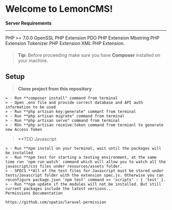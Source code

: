 Welcome to LemonCMS!
===================

**Server Requirements**
___

PHP >= 7.0.0
OpenSSL PHP Extension
PDO PHP Extension
Mbstring PHP Extension
Tokenizer PHP Extension
XML PHP Extension.


#### 

> **Tip:**  Before proceeding make sure you have **Composer** installed on your machine. 


Setup
----------

> **Clone project from this repository**
> 
	> - Run **composer install" command from terminal
	> - Open .env file and provide correct database and API auth information to be used
	> - Run **php artisan key:generate" commant from terminal
	> - Run **php artisan migrate" command from terminal
	> - Run **php artisan serve" command from terminal 
	> - RUn **php artisan receive:token command from termianl to generate new Access Token

> **TDD Javascript
>
	> - Run **npm install on your terminal, wait until the packages will be installed
	> - Run **npm test for starting a testing environment, at the same time run 'npm run watch' command which will allow you to watch all the javascript/css files under resources/assets folder.
	> - SPECS **All of the test files for Javascript must be stored under tests/Javascript folder with the extension spec.js. Otherwise you can reconfigure package.json 'npm test' command => 'scripts' : { 'test' }.
	> - Run **npm update if the modules will not be installed. But still current packages include the latest versions...
	Permissions Documentation
	
	https://github.com/spatie/laravel-permission